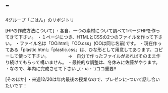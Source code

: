 # -
4グループ「ごはん」のリポジトリ

[HPの作成方法について]
・各自、一つの素材について調べて1ページHPを作ってきて下さい。
・１ページにつき、HTMLとCSSの2つのファイルを作って下さい。
・ファイル名は「OO.html」「OO.css」(OOは同じ名前)です。
・現在作ってある「plastic.html」「plastic.css」は、ひな形として用意してあります。コピーして使って下さい。
　　　　→　自分で作ったファイルがあればそのまま作り続けてもらって構いません。
・最終的な調整は、冬休みに佐藤がやります。
・なので、年内に完成させて下さい \_(・ω・`)ココ重要!!

[そのほか]
・来週12/20は年内最後の授業なので、プレゼンに-ついて話し合いたいです！
